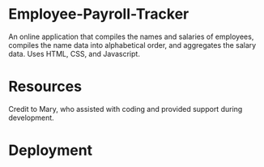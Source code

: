 # Employee-Payroll-Tracker
An online application that compiles the names and salaries of employees, compiles the name data into alphabetical order, and aggregates the salary data. Uses HTML, CSS, and Javascript.

# Resources
Credit to Mary, who assisted with coding and provided support during development.

# Deployment

